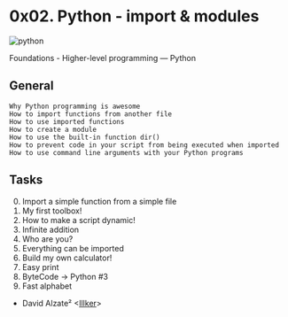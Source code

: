 # 0x02. Python - import & modules

![python](https://pbs.twimg.com/media/EX7ssgJXYAIpF55.jpg)

 Foundations - Higher-level programming ― Python

## General
```
Why Python programming is awesome
How to import functions from another file
How to use imported functions
How to create a module
How to use the built-in function dir()
How to prevent code in your script from being executed when imported
How to use command line arguments with your Python programs
```

## Tasks

0. Import a simple function from a simple file
1. My first toolbox! 
2. How to make a script dynamic! 
3. Infinite addition
4. Who are you? 
5. Everything can be imported
6. Build my own calculator! 
7. Easy print
8. ByteCode -> Python #3 
9. Fast alphabet 

* David Alzate² <[Illker](https://github.com/illker)>
